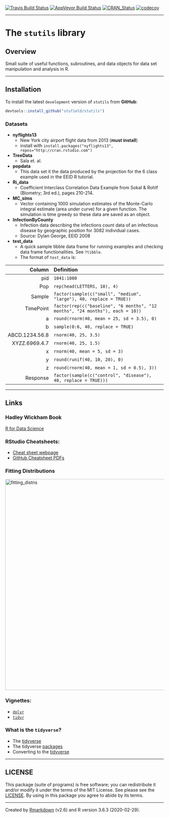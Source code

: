 
<!-- README.md is generated from README.Rmd. Please edit that file -->

[![Travis Build
Status](https://travis-ci.org/stufield/stutils.svg?branch=master)](https://travis-ci.org/stufield/stutils)
[![AppVeyor Build
Status](https://ci.appveyor.com/api/projects/status/github/stufield/stutils?branch=master&svg=true)](https://ci.appveyor.com/project/stufield/stutils)
[![CRAN\_Status](http://www.r-pkg.org/badges/version/stutils)](https://cran.r-project.org/package=stutils)
[![codecov](https://codecov.io/gh/stufield/stutils/branch/master/graph/badge.svg)](https://codecov.io/gh/stufield/stutils)

-----

# The `stutils` library

## Overview

Small suite of useful functions, subroutines, and data objects for data
set manipulation and analysis in R.

-----

## Installation

To install the latest `development` version of `stutils` from
**GitHub**:

``` r
devtools::install_github("stufield/stutils")
```

### Datasets

  - **nyflights13**
      - New York city airport flight data from 2013 (**must install**)
      - install with `install.packages("nyflights13",
        repos="http://cran.rstudio.com")`
  - **TreeData**
      - Sala et. al.
  - **popdata**
      - This data set it the data produced by the projection for the 6
        class example used in the EEID R tutorial.
  - **Ri\_data**
      - Coefficient Interclass Correlation Data Example from Sokal &
        Rohlf (Biometry; 3rd ed.), pages 210-214.
  - **MC\_sims**
      - Vector containing 1000 simulation estimates of the Monte-Carlo
        integral estimate (area under curve) for a given function. The
        simulation is time greedy so these data are saved as an object.
  - **InfectionByCounty**
      - Infection data describing the infections count data of an
        infectious disease by geographic position for 3082 individual
        cases.
      - Source: Dylan George, EEID 2008
  - **test\_data**
      - A quick sample tibble data frame for running examples and
        checking data frame functionalities. See `?tibble`.
      - The format of `test_data` is:

|         Column | Definition                                                                    |
| -------------: | :---------------------------------------------------------------------------- |
|            pid | `1041:1080`                                                                   |
|            Pop | `rep(head(LETTERS, 10), 4)`                                                   |
|         Sample | `factor(sample(c("small", "medium", "large"), 40, replace = TRUE))`           |
|      TimePoint | `factor(rep(c("baseline", "6 months", "12 months", "24 months"), each = 10))` |
|              a | `round(rnorm(40, mean = 25, sd = 3.5), 0)`                                    |
|              b | `sample(0:6, 40, replace = TRUE)`                                             |
| ABCD.1234.56.8 | `rnorm(40, 25, 3.5)`                                                          |
|  XYZZ.6969.4.7 | `rnorm(40, 25, 1.5)`                                                          |
|              x | `rnorm(40, mean = 5, sd = 3)`                                                 |
|              y | `round(runif(40, 10, 20), 0)`                                                 |
|              z | `round(rnorm(40, mean = 1, sd = 0.5), 3))`                                    |
|       Response | `factor(sample(c("control", "disease"), 40, replace = TRUE)))`                |

-----

## Links

### Hadley Wickham Book

[R for Data Science](http://r4ds.had.co.nz/)

### RStudio Cheatsheets:

  - [Cheat sheet
    webpage](https://www.rstudio.com/resources/cheatsheets/)
  - [GitHub Cheatsheet PDFs](https://github.com/rstudio/cheatsheets)

### Fitting Distributions

<img width="669" alt="fitting_distns" src="https://user-images.githubusercontent.com/25203086/39655576-b7d5595a-4fb7-11e8-9f1a-01714d304afd.png">

### Vignettes:

  - [`dplyr`](https://cran.r-project.org/web/packages/dplyr/vignettes/dplyr.html)
  - [`tidyr`](http://cran.r-project.org/web/packages/tidyr/vignettes/tidy-data.html)

### What is the `tidyverse`?

  - The [tidyverse](https://www.tidyverse.org/)
  - The tidyverse [packages](https://www.tidyverse.org/packages/)
  - Converting to the
    [tidyverse](http://www.significantdigits.org/2017/10/switching-from-base-r-to-tidyverse/)

-----

## LICENSE

This package (suite of programs) is free software; you can redistribute
it and/or modify it under the terms of the MIT License. See please see
the [LICENSE](LICENSE). By using in this package you agree to abide by
its terms.

-----

Created by [Rmarkdown](https://github.com/rstudio/rmarkdown) (v2.6) and
R version 3.6.3 (2020-02-29).
